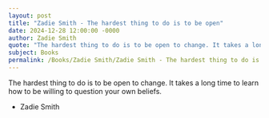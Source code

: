 ```yaml
---
layout: post
title: "Zadie Smith - The hardest thing to do is to be open"
date: 2024-12-28 12:00:00 -0000
author: Zadie Smith
quote: "The hardest thing to do is to be open to change. It takes a long time to learn how to be willing to question your own beliefs."
subject: Books
permalink: /Books/Zadie Smith/Zadie Smith - The hardest thing to do is to be open
---
```


The hardest thing to do is to be open to change. It takes a long time to learn how to be willing to question your own beliefs.

- Zadie Smith
